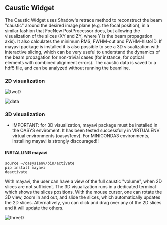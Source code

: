 
## Caustic Widget

The Caustic Widget uses Shadow's retrace method to reconstruct the beam "caustic" around the desired image plane (e.g. the focal position), in a similar fashion that FocNew PostProcessor does, but allowing the visualization of the slices (XY and ZY, where Y is the beam propagation axis). It also calculates the minimum RMS, FWHM-cut and FWHM-histo1D. If mayavi package is installed it is also possible to see a 3D visualization with interactive slicing, which can be very useful to understand the dynamics of the beam propagation for non-trivial cases (for instance, for optical elements with combined alignment errors). The caustic data is saved to a hdf5 file, and can be analyzed without running the beamline.

### 2D visualization

![twoD](https://github.com/oasys-lnls-kit/OASYS1-LNLS-ShadowOui/blob/master/images/CausticWidget2D.png "TWOD")

![data](https://github.com/oasys-lnls-kit/OASYS1-LNLS-ShadowOui/blob/master/images/CausticWidgetData.png "DATA")

### 3D visualization

- IMPORTANT: for 3D visualization, mayavi package must be installed in the OASYS enviroment. It has been tested successfully in VIRTUALENV virtual environments (oasys1env). For MINICONDA3 environments, installing mayavi is strongly discouraged!!

#### INSTALLING mayavi

```
source ~/oasys1env/bin/activate
pip install mayavi
deactivate
```

With mayavi, the user can have a view of the full caustic "volume", when 2D slices are not sufficient. The 3D visualization runs in a dedicated terminal which shows the slices positions. With the mouse cursor, one can rotate the 3D view, zoom in and out, and slide the slices, which automatically updates the 2D slices. Alternatively, you can click and drag over any of the 2D slices and it will update the others.

![threeD](https://github.com/oasys-lnls-kit/OASYS1-LNLS-ShadowOui/blob/master/images/CausticWidget3D.png "THREED")



